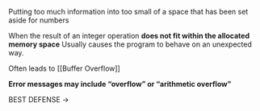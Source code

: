 Putting too much information into too small of a space that has been set aside for numbers


When the result of an integer operation **does not fit within the allocated memory space**
Usually causes the program to behave on an unexpected way.

Often leads to [[Buffer Overflow]] 

**Error messages may include “overflow” or “arithmetic overflow”**

BEST DEFENSE → 